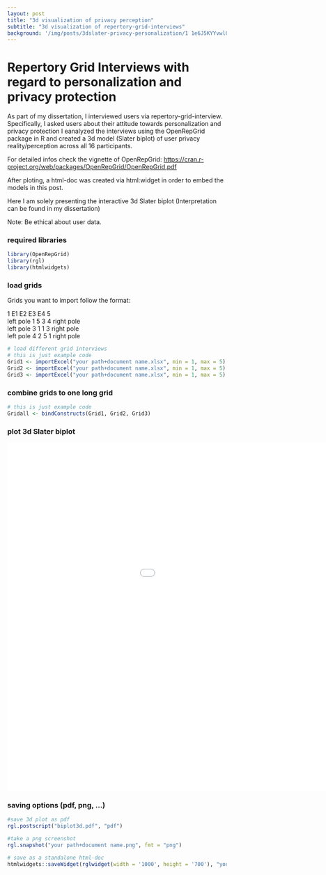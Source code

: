 ```yaml
---
layout: post
title: "3d visualization of privacy perception"
subtitle: "3d visualization of repertory-grid-interviews"
background: '/img/posts/3dslater-privacy-personalization/1 1e6J5KYYvwlOXRVj9-RkQA.png'
---
```


Repertory Grid Interviews with regard to personalization and privacy protection
================

As part of my dissertation, I interviewed users via repertory-grid-interview. Specifically, I asked users about their attitude towards personalization and privacy protection
I eanalyzed the interviews using the OpenRepGrid package in R and created a 3d model (Slater biplot) of user privacy reality/perception across all 16 participants.

For detailed infos check the vignette of OpenRepGrid:
<https://cran.r-project.org/web/packages/OpenRepGrid/OpenRepGrid.pdf>

After ploting, a html-doc was created via html:widget in order to embed the models in this post.

Here I am solely presenting the interactive 3d Slater biplot (Interpretation can be found in my dissertation)

Note: Be ethical about user data.


### required libraries

``` r
library(OpenRepGrid)
library(rgl)
library(htmlwidgets)
```

### load grids

Grids you want to import follow the format:

1         E1 E2 E3 E4           5  
left pole 1  5  3  4   right pole  
left pole 3  1  1  3   right pole  
left pole 4  2  5  1   right pole

``` r
# load different grid interviews
# this is just example code
Grid1 <- importExcel("your path+document name.xlsx", min = 1, max = 5) # define min and max value of grid
Grid2 <- importExcel("your path+document name.xlsx", min = 1, max = 5)
Grid3 <- importExcel("your path+document name.xlsx", min = 1, max = 5)
```

### combine grids to one long grid

``` r
# this is just example code
Gridall <- bindConstructs(Grid1, Grid2, Grid3)
```

### plot 3d Slater biplot

<iframe id = '3d_slater_privacy' src="/img/posts/3dslater-privacy-personalization/Grid_3d_viz.html"
    sandbox="allow-same-origin allow-scripts"
    width="1210"
    height="800"
    scrolling='no'
    seamless
    frameborder="0">
</iframe>

### saving options (pdf, png, ...)
``` r
#save 3d plot as pdf
rgl.postscript("biplot3d.pdf", "pdf")

#take a png screenshot
rgl.snapshot("your path+document name.png", fmt = "png")

# save as a standalone html-doc
htmlwidgets::saveWidget(rglwidget(width = '1000', height = '700'), "your path+document name.html")
```